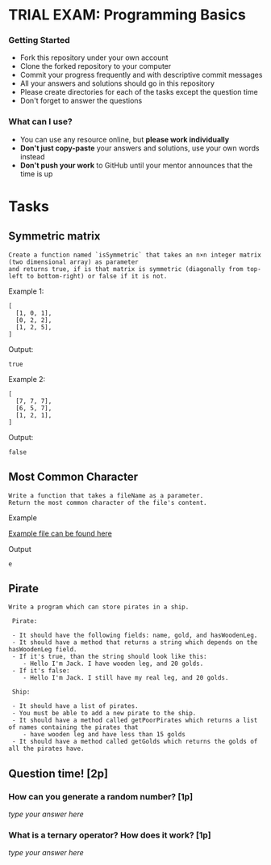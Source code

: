 # TRIAL EXAM: Programming Basics

### Getting Started

 - Fork this repository under your own account
 - Clone the forked repository to your computer
 - Commit your progress frequently and with descriptive commit messages
 - All your answers and solutions should go in this repository
 - Please create directories for each of the tasks except the question time
 - Don't forget to answer the questions

### What can I use?

- You can use any resource online, but **please work individually**
- **Don't just copy-paste** your answers and solutions, use your own words instead
- **Don't push your work** to GitHub until your mentor announces that the time is up


# Tasks

## Symmetric matrix

```
Create a function named `isSymmetric` that takes an n×n integer matrix (two dimensional array) as parameter 
and returns true, if is that matrix is symmetric (diagonally from top-left to bottom-right) or false if it is not.
```

Example 1:

```
[
  [1, 0, 1],
  [0, 2, 2],
  [1, 2, 5],
]
```

Output:

```
true
```

Example 2:

```
[
  [7, 7, 7],
  [6, 5, 7],
  [1, 2, 1],
]
```

Output:

```
false
```

## Most Common Character

```
Write a function that takes a fileName as a parameter.
Return the most common character of the file's content.
```

Example

[Example file can be found here](./countchar.txt)

Output

```
e
```

## Pirate

```
Write a program which can store pirates in a ship.

 Pirate:

 - It should have the following fields: name, gold, and hasWoodenLeg.
 - It should have a method that returns a string which depends on the hasWoodenLeg field.
 - If it's true, than the string should look like this:
    - Hello I'm Jack. I have wooden leg, and 20 golds.
 - If it's false:
    - Hello I'm Jack. I still have my real leg, and 20 golds. 
 
 Ship:

 - It should have a list of pirates.
 - You must be able to add a new pirate to the ship.
 - It should have a method called getPoorPirates which returns a list of names containing the pirates that
    - have wooden leg and have less than 15 golds
 - It should have a method called getGolds which returns the golds of all the pirates have.
```

## Question time! [2p]

### How can you generate a random number? [1p]

*type your answer here*

### What is a ternary operator? How does it work? [1p]

*type your answer here*
